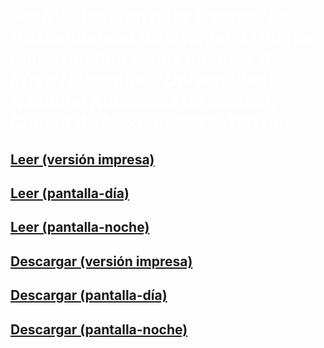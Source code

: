 # <span style="color:white">José Julián González Osorno. *La trascendencia de lo nimio. El humor como poética en los cuentos de Efrén Hernández*. Universidad Nacional Autónoma de México, Ciudad de México, 2022, 130 pp.</span>

## [Leer (versión impresa)](https://tuxkernel.github.io/julian/julian-impress.pdf)

## [Leer (pantalla-día)](https://tuxkernel.github.io/julian/julian-screen-day.pdf)

## [Leer (pantalla-noche)](https://tuxkernel.github.io/julian/julian-screen-night.pdf)

## [Descargar (versión impresa)](https://github.com/tuxkernel/julian/raw/main/julian-impress.pdf)

## [Descargar (pantalla-día)](https://github.com/tuxkernel/julian/raw/main/julian-screen-day.pdf)

## [Descargar (pantalla-noche)](https://github.com/tuxkernel/julian/raw/main/julian-screen-night.pdf)
